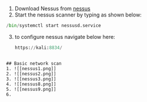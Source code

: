 1. Download Nessus from [nessus](https://www.tenable.com/downloads/nessus?loginAttempted=true)
2. Start the nessus scanner by typing as shown below:
```python
/bin/systemctl start nessusd.service
```
3. to configure nessus navigate below here:
   ```python
   https://kali:8834/
```

## Basic network scan
1. ![[nessus1.png]]
2. ![[nessus2.png]]
3. ![[nessus3.png]]
4. ![[nessus8.png]]
5. ![[nessus9.png]]
6. 